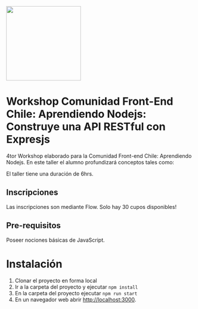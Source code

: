 <img src="https://s3-us-west-2.amazonaws.com/nicoavila/front-end-chile-logo.png" width="200">

# Workshop Comunidad Front-End Chile: Aprendiendo Nodejs: Construye una API RESTful con Expresjs

4tor Workshop elaborado para la Comunidad Front-end Chile: Aprendiendo Nodejs. En este taller el alumno profundizará conceptos tales como:



El taller tiene una duración de 6hrs.

## Inscripciones
Las inscripciones son mediante Flow. Solo hay 30 cupos disponibles!

## Pre-requisitos
Poseer nociones básicas de JavaScript.

# Instalación
1. Clonar el proyecto en forma local
2. Ir a la carpeta del proyecto y ejecutar ```npm install```
3. En la carpeta del proyecto ejecutar ```npm run start```
4. En un navegador web abrir [http://localhost:3000](http://localhost:3000).


